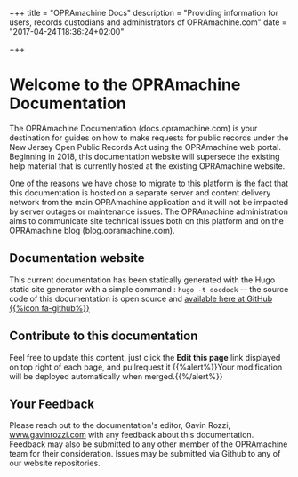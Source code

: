 +++
title = "OPRAmachine Docs"
description = "Providing information for users, records custodians and administrators of OPRAmachine.com"
date = "2017-04-24T18:36:24+02:00"

+++

# Welcome to the OPRAmachine Documentation
The OPRAmachine Documentation (docs.opramachine.com) is your destination for guides on how to make requests for public records under the New Jersey Open Public Records Act using the OPRAmachine web portal. Beginning in 2018, this documentation website will supersede the existing help material that is currently hosted at the existing OPRAmachine website.

 One of the reasons we have chose to migrate to this platform is the fact that this documentation is hosted on a separate server and content delivery network from the main OPRAmachine application and it will not be impacted by server outages or maintenance issues. The OPRAmachine administration aims to communicate site technical issues both on this platform and on the OPRAmachine blog (blog.opramachine.com).

## Documentation website
This current documentation has been statically generated with the Hugo static site generator with a simple command : `hugo -t docdock` -- the source code of this documentation is open source and [available here at GitHub {{%icon fa-github%}}](https://github.com/gavinrozzi/opramachine-docs/)

## Contribute to this documentation
Feel free to update this content, just click the **Edit this page** link displayed on top right of each page, and pullrequest it
{{%alert%}}Your modification will be deployed automatically when merged.{{%/alert%}}

## Your Feedback
Please reach out to the documentation's editor, Gavin Rozzi, www.gavinrozzi.com with any feedback about this documentation. Feedback may also be submitted to any other member of the OPRAmachine team for their consideration. Issues may be submitted via Github to any of our website repositories.
